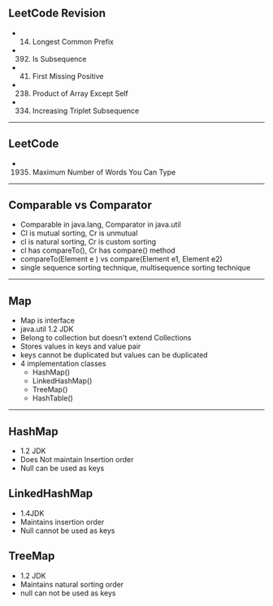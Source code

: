 ## LeetCode Revision

- 14. Longest Common Prefix
- 392. Is Subsequence
- 41. First Missing Positive
- 238. Product of Array Except Self
- 334. Increasing Triplet Subsequence

---

## LeetCode

- 1935. Maximum Number of Words You Can Type

---

## Comparable vs Comparator

- Comparable in java.lang, Comparator in java.util
- Cl is mutual sorting, Cr is unmutual
- cl is natural sorting, Cr is custom sorting
- cl has compareTo(), Cr has compare() method
- compareTo(Element e ) vs compare(Element e1, Element e2)
- single sequence sorting technique, multisequence sorting technique

---

## Map

- Map is interface
- java.util 1.2 JDK
- Belong to collection but doesn't extend Collections
- Stores values in keys and value pair
- keys cannot be duplicated but values can be duplicated
- 4 implementation classes
  - HashMap()
  - LinkedHashMap()
  - TreeMap()
  - HashTable()

---

## HashMap

- 1.2 JDK
- Does Not maintain Insertion order
- Null can be used as keys

## LinkedHashMap

- 1.4JDK
- Maintains insertion order
- Null cannot be used as keys

## TreeMap

- 1.2 JDK
- Maintains natural sorting order
- null can not be used as keys

##
